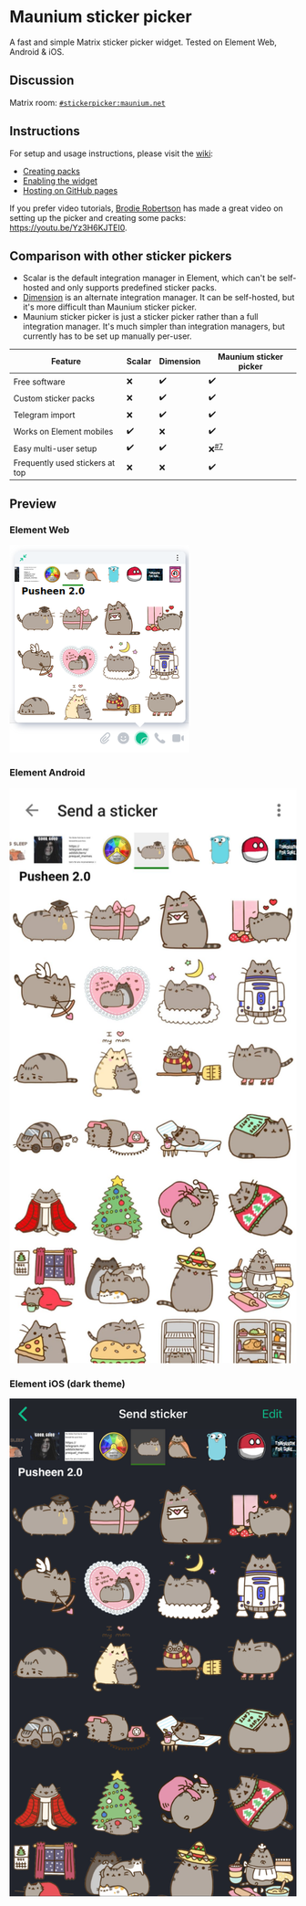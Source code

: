 # Maunium sticker picker
A fast and simple Matrix sticker picker widget. Tested on Element Web, Android & iOS.

## Discussion
Matrix room: [`#stickerpicker:maunium.net`](https://matrix.to/#/#stickerpicker:maunium.net)

## Instructions
For setup and usage instructions, please visit the [wiki](https://github.com/maunium/stickerpicker/wiki):

* [Creating packs](https://github.com/maunium/stickerpicker/wiki/Creating-packs)
* [Enabling the widget](https://github.com/maunium/stickerpicker/wiki/Enabling-the-widget)
* [Hosting on GitHub pages](https://github.com/maunium/stickerpicker/wiki/Hosting-on-GitHub-pages)

If you prefer video tutorials, [Brodie Robertson](https://www.youtube.com/c/BrodieRobertson) has made a great video on setting up the picker and creating some packs: https://youtu.be/Yz3H6KJTEI0.

## Comparison with other sticker pickers

* Scalar is the default integration manager in Element, which can't be self-hosted and only supports predefined sticker packs.
* [Dimension](https://github.com/turt2live/matrix-dimension) is an alternate integration manager. It can be self-hosted, but it's more difficult than Maunium sticker picker.
* Maunium sticker picker is just a sticker picker rather than a full integration manager. It's much simpler than integration managers, but currently has to be set up manually per-user.

| Feature                         | Scalar | Dimension | Maunium sticker picker |
|---------------------------------|--------|-----------|------------------------|
| Free software                   | ❌     | ✔️        | ✔️                     |
| Custom sticker packs            | ❌     | ✔️        | ✔️                     |
| Telegram import                 | ❌     | ✔️        | ✔️                     |
| Works on Element mobiles        | ✔️     | ❌        | ✔️                     |
| Easy multi-user setup           | ✔️     | ✔️        | ❌<sup>[#7][#7]</sup>  |
| Frequently used stickers at top | ❌     | ❌        | ✔️                     |

[#7]: https://github.com/maunium/stickerpicker/issues/7

## Preview
### Element Web
![Element Web](doc/img/preview-element-web.png)

### Element Android
![Element Android](doc/img/preview-element-android.png)

### Element iOS (dark theme)
![Element iOS](doc/img/preview-element-ios.png)
